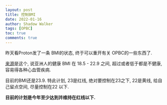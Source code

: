 ```yaml
---
layout: post
title: 控制BMI
date: 2022-01-16
author: Shadow Walker
tags: [OPBC]
toc: true
comments: true
---
```


昨天看Proton发了一条 BMI的状态, 终于可以重开有关 OPBC的一些东西了. 

[来源](https://aadi.joslin.org/en/am-i-at-risk/asian-bmi-calculator?fbclid=IwAR1yhCxSOjS0jeEOCnvdh_orXAPJmoCBmOTCWJdLzy7ompm_X781HNxMUeg&dt_dapp=1)是这个, 说亚洲人的健康 BMI 在 18.5 - 22.9 之间, 超过或者低于都是不健康, 容易得各种心血管疾病. 

目前的BMI还是23.9. 特此计划, 23是红线, 绝对要控制在23之下, 22是黄线, 给自己留点空间, 尽量控制在22 以下.

**目前的计划是今年至少达到并维持在红线以下.**
